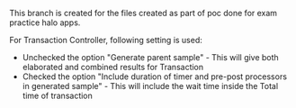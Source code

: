 This branch is created for the files created as part of poc done for exam practice halo apps.

For Transaction Controller, following setting is used:

* Unchecked the option "Generate parent sample" - This will give both elaborated and combined results for Transaction
* Checked the option "Include duration of timer and pre-post processors in generated sample" - This will include the wait time inside the Total time of transaction

